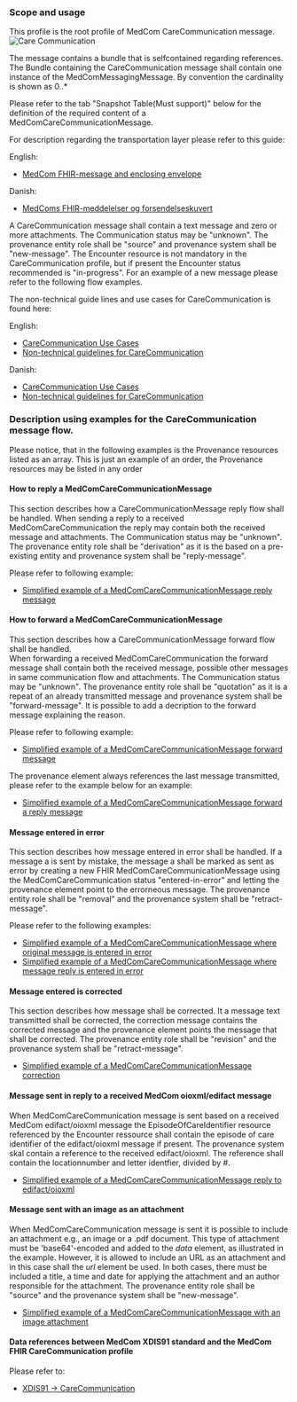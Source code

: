 ### Scope and usage 
This profile is the root profile of MedCom CareCommunication message. 
<img alt="Care Communication" src="./carecommunication/CareCommunication.png" style="float:none; display:block; margin-left:auto; margin-right:auto;" />

The message contains a bundle that is selfcontained regarding references. 
The Bundle containing the CareCommunication message shall contain one instance of the MedComMessagingMessage. By convention the cardinality is shown as 0..*

Please refer to the tab "Snapshot Table(Must support)" below for the definition of the required content of a MedComCareCommunicationMessage.  

For description regarding the transportation layer please refer to this guide:  
  

English:
* [MedCom FHIR-message and enclosing envelope](./pdf/MedCom_FHIR-messages_and_enclosing_envelope.pdf)   

Danish:
* [ MedComs FHIR-meddelelser og forsendelseskuvert](./pdf/MedComs_FHIR-meddelelser_og_forsendelseskuvert.pdf)  

A CareCommunication message shall contain a text message and zero or more attachments.
The Communication status may be "unknown". The provenance entity role shall be "source" and provenance system shall be "new-message".
The Encounter resource is not mandatory in the CareCommunication profile, but if present the Encounter status recommended is "in-progress". 
For an example of a new message please refer to the following flow examples.

The  non-technical guide lines and use cases for CareCommunication is found here:

English:
* [CareCommunication Use Cases](./carecommunication/pdf/USE%20CASES_FHIR%20Care%20Communication.pdf)
* [Non-technical guidelines for CareCommunication](./carecommunication/pdf/FHIR%20Care%20Communication%2C%20MedCom%20FHIR%20Standard.pdf)

Danish:
* [CareCommunication Use Cases](./carecommunication/pdf/Use%20Cases_FHIR%20Korrespondancemeddelelse.pdf)
* [Non-technical guidelines for CareCommunication](./carecommunication/pdf/FHIR_Korrespondancemeddelelse.pdf)

### Description using examples for the CareCommunication message flow.
Please notice, that in the following examples is the Provenance resources listed as an array. This is just an example of an order, the Provenance resources may be listed in any order 


#### How to reply a MedComCareCommunicationMessage
This section describes how a CareCommunicationMessage reply flow shall be handled.
When sending a reply to a received MedComCareCommunication the reply may contain both the received message and attachments.
The Communication status may be "unknown". The provenance entity role shall be "derivation" as it is the based on a pre-existing entity and provenance system shall be "reply-message".


Please refer to following example:
* [Simplified example of a MedComCareCommunicationMessage reply message](./carecommunication/CCReplyMessage.png)

#### How to forward a MedComCareCommunicationMessage
This section describes how a CareCommunicationMessage forward flow shall be handled.  
When forwarding a received MedComCareCommunication the forward message shall contain both the received message, possible other messages in same communication flow and attachments.
The Communication status may be "unknown". The provenance entity role shall be "quotation" as it is a repeat of an already transmitted message and provenance system shall be "forward-message".
It is possible to add a decription to the forward message explaining the reason.

Please refer to following example:
* [Simplified example of a MedComCareCommunicationMessage forward message ](./carecommunication/CCForwardMessage.png)

The provenance element always references the last message transmitted, please refer to the example below for an example:
* [Simplified example of a MedComCareCommunicationMessage forward a reply message ](./carecommunication/CCForwardReplyMessage.png)

#### Message entered in error  
This section describes how message entered in error shall be handled.
If a message a is sent by mistake, the message a shall be marked as sent as error by creating a new FHIR MedComCareCommunicationMessage 
using the MedComCareCommunication status "entered-in-error" and letting the provenance element point to the errorneous message.
The provenance entity role shall be "removal" and the provenance system shall be "retract-message".  

Please refer to the following examples:
* [Simplified example of a MedComCareCommunicationMessage where original message is entered in error  ](./carecommunication/CCNewMessageEnteredInError.png)
* [Simplified example of a MedComCareCommunicationMessage where message reply is entered in error  ](./carecommunication/CCReplyMessageEnteredInError.png)

#### Message entered is corrected
This section describes how message shall be corrected.
It a message text transmitted shall be corrected, the correction message contains the corrected message and the provenance element points the message that shall be corrected. 
The provenance entity role shall be "revision" and the provenance system shall be "retract-message".  

* [Simplified example of a MedComCareCommunicationMessage correction](./carecommunication/CCCorrectMessage.png)

#### Message sent in reply to a received MedCom oioxml/edifact message
When MedComCareCommunication message is sent based on a received MedCom edifact/oioxml message the EpisodeOfCareIdentifier resource referenced by the Encounter ressource 
shall contain the episode of care identifier of the edifact/oioxml message if present.
The provenance system skal contain a reference to the received edifact/oioxml. The reference shall contain the locationnumber and letter identfier, divided by #.

* [Simplified example of a MedComCareCommunicationMessage reply to edifact/oioxml](./carecommunication/CCNewMessageOIOXML.png)

#### Message sent with an image as an attachment
When MedComCareCommunication message is sent it is possible to include an attachment e.g., an image or a .pdf document. This type of attachment must be 'base64'-encoded and added to the *data* element, as illustrated in the example. However, it is allowed to include an URL as an attachment and in this case shall the *url* element be used. In both cases, there must be included a title, a time and date for applying the attachment and an author responsible for the attachment. 
The provenance entity role shall be "source" and the provenance system shall be "new-message". 

* [Simplified example of a MedComCareCommunicationMessage with an image attachment](./carecommunication/CCNewMessageAttachment.png)


#### Data references between MedCom XDIS91 standard and the MedCom FHIR CareCommunication profile
Please refer to:
* [XDIS91 -> CareCommunication  ](./carecommunication/oioxmlReferencesCareCommunication.png)
